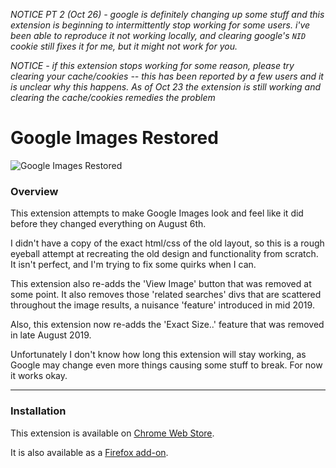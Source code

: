 *NOTICE PT 2 (Oct 26) - google is definitely changing up some stuff and this extension is beginning to intermittently stop working for some users. i've been able to reproduce it not working locally, and clearing google's `NID` cookie still fixes it for me, but it might not work for you.*

*NOTICE - if this extension stops working for some reason, please try clearing your cache/cookies -- this has been reported by a few users and it is unclear why this happens. As of Oct 23 the extension is still working and clearing the cache/cookies remedies the problem*

Google Images Restored
=====
![Google Images Restored](https://i.imgur.com/wcAG1iw.png)

### Overview

This extension attempts to make Google Images look and feel like it did before they changed everything on August 6th.

I didn't have a copy of the exact html/css of the old layout, so this is a rough eyeball attempt at recreating the old design and functionality from scratch. It isn't perfect, and I'm trying to fix some quirks when I can.

This extension also re-adds the 'View Image' button that was removed at some point. It also removes those 'related searches' divs that are scattered throughout the image results, a nuisance 'feature' introduced in mid 2019.

Also, this extension now re-adds the 'Exact Size..' feature that was removed in late August 2019.

Unfortunately I don't know how long this extension will stay working, as Google may change even more things causing some stuff to break. For now it works okay.

---

### Installation

This extension is available on [Chrome Web Store](https://chrome.google.com/webstore/detail/google-images-restored/ncndcebmkibkhopclfdjfacgfholcghi).

It is also available as a [Firefox add-on](https://addons.mozilla.org/en-US/firefox/addon/google-images-restored/). 
